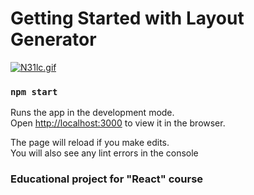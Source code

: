 # Getting Started with Layout Generator
[![N31lc.gif](https://i.im.ge/2021/08/17/N31lc.gif)](https://im.ge/i/N31lc)



### `npm start`

Runs the app in the development mode.\
Open [http://localhost:3000](http://localhost:3000) to view it in the browser.

The page will reload if you make edits.\
You will also see any lint errors in the console


### Educational project for "React" course
